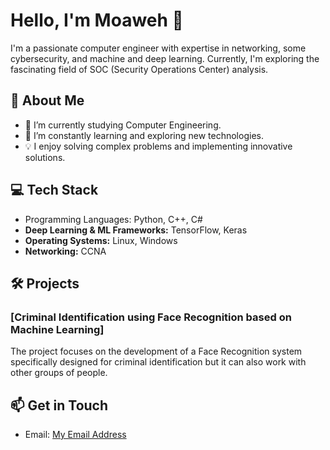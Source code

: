 # Hello, I'm Moaweh 👋

I'm a passionate computer engineer with expertise in networking, some cybersecurity, and machine and deep learning. Currently, I'm exploring the fascinating field of SOC (Security Operations Center) analysis.

## 🚀 About Me

- 🔭 I’m currently studying Computer Engineering.
- 🌱 I’m constantly learning and exploring new technologies.
- 💡 I enjoy solving complex problems and implementing innovative solutions.


## 💻 Tech Stack

- Programming Languages: Python, C++, C#
- **Deep Learning & ML Frameworks:** TensorFlow, Keras
- **Operating Systems:** Linux, Windows
- **Networking:** CCNA
## 🛠️ Projects

### [Criminal Identification using Face Recognition based on Machine Learning]

The project focuses on the development of a Face Recognition system specifically designed for criminal identification but it can also work with other groups of people.



## 📫 Get in Touch

- Email: [My Email Address](moaweh9rab@gmail.com)

